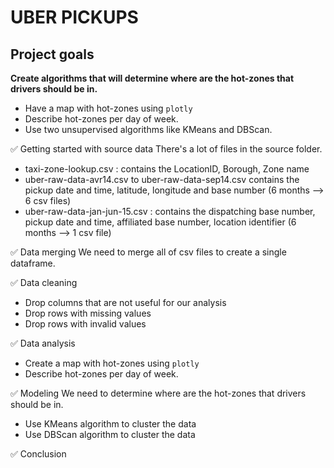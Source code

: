 # UBER PICKUPS

## Project goals
**Create algorithms that will determine where are the hot-zones that drivers should be in.**
* Have a map with hot-zones using `plotly`
* Describe hot-zones per day of week. 
* Use two unsupervised algorithms like KMeans and DBScan. 

✅ Getting started with source data
There's a lot of files in the source folder.
* taxi-zone-lookup.csv : contains the LocationID, Borough, Zone name
* uber-raw-data-avr14.csv to uber-raw-data-sep14.csv contains the pickup date and time, latitude, longitude and base number (6 months --> 6 csv files)
* uber-raw-data-jan-jun-15.csv : contains the dispatching base number, pickup date and time, affiliated base number, location identifier (6 months --> 1 csv file)

✅ Data merging
We need to merge all of csv files to create a single dataframe.

✅ Data cleaning
* Drop columns that are not useful for our analysis
* Drop rows with missing values
* Drop rows with invalid values

✅ Data analysis
* Create a map with hot-zones using `plotly`
* Describe hot-zones per day of week.

✅ Modeling
We need to determine where are the hot-zones that drivers should be in.
* Use KMeans algorithm to cluster the data
* Use DBScan algorithm to cluster the data

✅ Conclusion